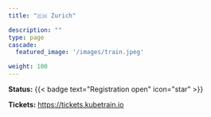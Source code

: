 ```yaml
---
title: "🇨🇭 Zurich"

description: ""
type: page
cascade:
  featured_image: '/images/train.jpeg'

weight: 100
---
```


**Status:** {{< badge text="Registration open" icon="star" >}}

**Tickets:** https://tickets.kubetrain.io

<!--more-->
